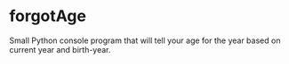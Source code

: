 # forgotAge
Small Python console program that will tell your age for the year based on current year and birth-year.
